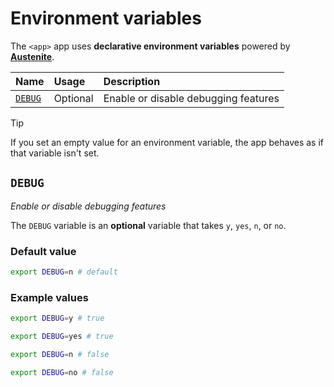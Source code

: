 # Environment variables

The `<app>` app uses **declarative environment variables** powered by
**[Austenite]**.

[austenite]: https://github.com/ezzatron/austenite

| Name              | Usage    | Description                          |
| :---------------- | :------- | :----------------------------------- |
| [`DEBUG`](#debug) | Optional | Enable or disable debugging features |

<!-- prettier-ignore-start -->

> [!TIP]
> If you set an empty value for an environment variable, the app behaves as if that variable isn't set.

<!-- prettier-ignore-end -->

## `DEBUG`

_Enable or disable debugging features_

The `DEBUG` variable is an **optional** variable that takes `y`, `yes`, `n`, or
`no`.

### Default value

```sh
export DEBUG=n # default
```

### Example values

```sh
export DEBUG=y # true
```

```sh
export DEBUG=yes # true
```

```sh
export DEBUG=n # false
```

```sh
export DEBUG=no # false
```
